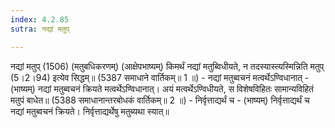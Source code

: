 ```yaml
---
index: 4.2.85
sutra: नद्यां मतुप्

---
```

 नद्यां मतुप् (1506) (मतुबधिकरणम्) (आक्षेपभाष्यम्) किमर्थं नद्यां मतुब्विधीयते, न तदस्यास्त्यस्मिन्निति मतुप् (5।2।94) इत्येव सिद्धम्॥ (5387 समाधाने वार्तिकम्॥ 1 ॥) - नद्यां मतुब्वचनं मत्वर्थेऽण्विधानात् - (भाष्यम्) नद्यां मतुब्वचनं क्रियते मत्वर्थेऽण्विधानात्। अयं मत्वर्थेऽण्विधीयते, स विशेषविहितः सामान्यविहितं मतुपं बाधेत॥ (5388 समाधानान्तरबोधकं वार्तिकम्॥ 2 ॥) - निर्वृत्ताद्यर्थं च - (भाष्यम्) निर्वृत्ताद्यर्थं च नद्यां मतुब्वचनं क्रियते। निर्वृत्ताद्यर्थेषु मतुब्यथा स्यात्॥ 